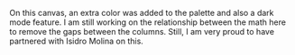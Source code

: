  On this canvas, an extra color was added to the palette and also a dark mode feature. I am still working on the relationship between the math here to remove the gaps between the columns. Still, I am very proud to have partnered with Isidro Molina on this.  

